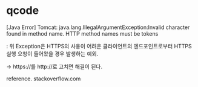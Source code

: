 # qcode

[Java Error] Tomcat: java.lang.IllegalArgumentException:Invalid character found in method name. HTTP method names must be tokens

: 위 Exception은 HTTPS의 사용이 어려운 클라이언트의 엔드포인트로부터 HTTPS 실행 요청이 들어왔을 경우 발생하는 예외.

-> https://를 http://로 고치면 해결이 된다.


reference.
stackoverflow.com
